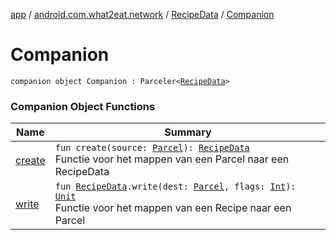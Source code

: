 [app](../../../index.md) / [android.com.what2eat.network](../../index.md) / [RecipeData](../index.md) / [Companion](./index.md)

# Companion

`companion object Companion : Parceler<`[`RecipeData`](../index.md)`>`

### Companion Object Functions

| Name | Summary |
|---|---|
| [create](create.md) | `fun create(source: `[`Parcel`](https://developer.android.com/reference/android/os/Parcel.html)`): `[`RecipeData`](../index.md)<br>Functie voor het mappen van een Parcel naar een RecipeData |
| [write](write.md) | `fun `[`RecipeData`](../index.md)`.write(dest: `[`Parcel`](https://developer.android.com/reference/android/os/Parcel.html)`, flags: `[`Int`](https://kotlinlang.org/api/latest/jvm/stdlib/kotlin/-int/index.html)`): `[`Unit`](https://kotlinlang.org/api/latest/jvm/stdlib/kotlin/-unit/index.html)<br>Functie voor het mappen van een Recipe naar een Parcel |
